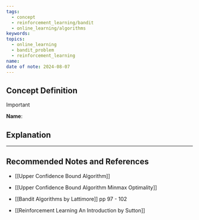 ```yaml
---
tags:
  - concept
  - reinforcement_learning/bandit
  - online_learning/algorithms
keywords: 
topics:
  - online_learning
  - bandit_problem
  - reinforcement_learning
name: 
date of note: 2024-08-07
---
```


## Concept Definition

>[!important]
>**Name**: 



## Explanation





-----------
##  Recommended Notes and References


- [[Upper Confidence Bound Algorithm]]
- [[Upper Confidence Bound Algorithm Minmax Optimality]]



- [[Bandit Algorithms by Lattimore]] pp 97 - 102
- [[Reinforcement Learning An Introduction by Sutton]]
